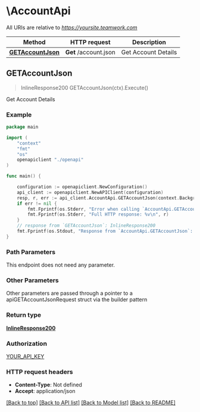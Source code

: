 # \AccountApi

All URIs are relative to *https://yoursite.teamwork.com*

Method | HTTP request | Description
------------- | ------------- | -------------
[**GETAccountJson**](AccountApi.md#GETAccountJson) | **Get** /account.json | Get Account Details



## GETAccountJson

> InlineResponse200 GETAccountJson(ctx).Execute()

Get Account Details



### Example

```go
package main

import (
    "context"
    "fmt"
    "os"
    openapiclient "./openapi"
)

func main() {

    configuration := openapiclient.NewConfiguration()
    api_client := openapiclient.NewAPIClient(configuration)
    resp, r, err := api_client.AccountApi.GETAccountJson(context.Background()).Execute()
    if err != nil {
        fmt.Fprintf(os.Stderr, "Error when calling `AccountApi.GETAccountJson``: %v\n", err)
        fmt.Fprintf(os.Stderr, "Full HTTP response: %v\n", r)
    }
    // response from `GETAccountJson`: InlineResponse200
    fmt.Fprintf(os.Stdout, "Response from `AccountApi.GETAccountJson`: %v\n", resp)
}
```

### Path Parameters

This endpoint does not need any parameter.

### Other Parameters

Other parameters are passed through a pointer to a apiGETAccountJsonRequest struct via the builder pattern


### Return type

[**InlineResponse200**](inline_response_200.md)

### Authorization

[YOUR_API_KEY](../README.md#YOUR_API_KEY)

### HTTP request headers

- **Content-Type**: Not defined
- **Accept**: application/json

[[Back to top]](#) [[Back to API list]](../README.md#documentation-for-api-endpoints)
[[Back to Model list]](../README.md#documentation-for-models)
[[Back to README]](../README.md)

